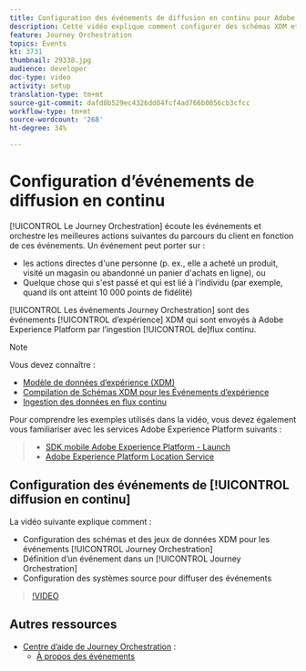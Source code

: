 ```yaml
---
title: Configuration des événements de diffusion en continu pour Adobe Journey Orchestration
description: Cette vidéo explique comment configurer des schémas XDM et des jeux de données pour les événements Journey Orchestration, comment définir un événement dans Journey Orchestration et comment configurer les systèmes sources pour diffuser des événements.
feature: Journey Orchestration
topics: Events
kt: 3731
thumbnail: 29338.jpg
audience: developer
doc-type: video
activity: setup
translation-type: tm+mt
source-git-commit: dafd8b529ec4326dd04fcf4ad766b0856cb3cfcc
workflow-type: tm+mt
source-wordcount: '268'
ht-degree: 34%

---
```



# Configuration d’événements de diffusion en continu

[!UICONTROL Le Journey Orchestration] écoute les événements et orchestre les meilleures actions suivantes du parcours du client en fonction de ces événements. Un événement peut porter sur :

* les actions directes d&#39;une personne (p. ex., elle a acheté un produit, visité un magasin ou abandonné un panier d&#39;achats en ligne), ou
* Quelque chose qui s&#39;est passé et qui est lié à l&#39;individu (par exemple, quand ils ont atteint 10 000 points de fidélité)

[!UICONTROL Les événements Journey Orchestration] sont des événements [!UICONTROL d’expérience] XDM qui sont envoyés à Adobe Experience Platform par l’ingestion [!UICONTROL de]flux continu.

>[!NOTE]
>
>Vous devez connaître :
>
>* [Modèle de données d’expérience (XDM)](https://docs.adobe.com/content/help/en/platform-learn/tutorials/schemas/understanding-the-xdm-system-and-experience-data-model.html)
>* [Compilation de Schémas XDM pour les Événements d’expérience](https://docs.adobe.com/content/help/en/platform-learn/tutorials/schemas/create-your-first-schema-with-out-of-the-box-components.html)
>* [Ingestion des données en flux continu](https://docs.adobe.com/content/help/en/platform-learn/tutorials/data-ingestion/understanding-streaming-ingestion.html)
>
>
Pour comprendre les exemples utilisés dans la vidéo, vous devez également vous familiariser avec les services Adobe Experience Platform suivants :
>
>* [SDK mobile Adobe Experience Platform - Launch](https://docs.adobe.com/content/help/en/core-services-learn/tutorials/launch-mobile/understanding-the-mobile-sdks.html)
>* [Adobe Experience Platform Location Service](https://docs.adobe.com/content/help/fr-FR/places/using/home.html)


## Configuration des événements de [!UICONTROL diffusion en continu]

La vidéo suivante explique comment :

* Configuration des schémas et des jeux de données XDM pour les événements [!UICONTROL Journey Orchestration]
* Définition d’un événement dans un [!UICONTROL Journey Orchestration]
* Configuration des systèmes source pour diffuser des événements

>[!VIDEO](https://video.tv.adobe.com/v/29338?quality=12)

## Autres ressources

* [Centre d’aide de Journey Orchestration](https://docs.adobe.com/content/help/fr-FR/journeys/using/journey-orchestration-home.html) :
   * [À propos des événements](https://docs.adobe.com/content/help/en/journeys/using/events-journeys/about-events.html)
